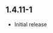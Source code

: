 <!-- https://developers.home-assistant.io/docs/add-ons/presentation#keeping-a-changelog -->

## 1.4.11-1

- Initial release


